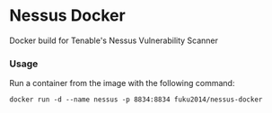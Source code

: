 # Nessus Docker
Docker build for Tenable's Nessus Vulnerability Scanner

### Usage
Run a container from the image with the following command:

`docker run -d --name nessus -p 8834:8834 fuku2014/nessus-docker`
